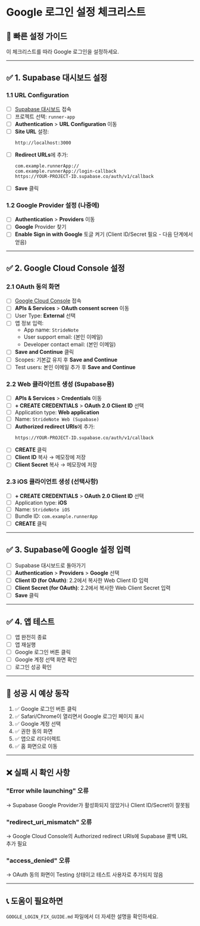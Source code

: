 # Google 로그인 설정 체크리스트

## 📝 빠른 설정 가이드

이 체크리스트를 따라 Google 로그인을 설정하세요.

---

## ✅ 1. Supabase 대시보드 설정

### 1.1 URL Configuration

- [ ] [Supabase 대시보드](https://supabase.com/dashboard) 접속
- [ ] 프로젝트 선택: `runner-app`
- [ ] **Authentication** > **URL Configuration** 이동
- [ ] **Site URL** 설정:
  ```
  http://localhost:3000
  ```
- [ ] **Redirect URLs**에 추가:
  ```
  com.example.runnerApp://
  com.example.runnerApp://login-callback
  https://YOUR-PROJECT-ID.supabase.co/auth/v1/callback
  ```
- [ ] **Save** 클릭

### 1.2 Google Provider 설정 (나중에)

- [ ] **Authentication** > **Providers** 이동
- [ ] **Google** Provider 찾기
- [ ] **Enable Sign in with Google** 토글 켜기 (Client ID/Secret 필요 - 다음 단계에서 얻음)

---

## ✅ 2. Google Cloud Console 설정

### 2.1 OAuth 동의 화면

- [ ] [Google Cloud Console](https://console.cloud.google.com/) 접속
- [ ] **APIs & Services** > **OAuth consent screen** 이동
- [ ] User Type: **External** 선택
- [ ] 앱 정보 입력:
  - App name: `StrideNote`
  - User support email: (본인 이메일)
  - Developer contact email: (본인 이메일)
- [ ] **Save and Continue** 클릭
- [ ] Scopes: 기본값 유지 후 **Save and Continue**
- [ ] Test users: 본인 이메일 추가 후 **Save and Continue**

### 2.2 Web 클라이언트 생성 (Supabase용)

- [ ] **APIs & Services** > **Credentials** 이동
- [ ] **+ CREATE CREDENTIALS** > **OAuth 2.0 Client ID** 선택
- [ ] Application type: **Web application**
- [ ] Name: `StrideNote Web (Supabase)`
- [ ] **Authorized redirect URIs**에 추가:
  ```
  https://YOUR-PROJECT-ID.supabase.co/auth/v1/callback
  ```
- [ ] **CREATE** 클릭
- [ ] **Client ID** 복사 → 메모장에 저장
- [ ] **Client Secret** 복사 → 메모장에 저장

### 2.3 iOS 클라이언트 생성 (선택사항)

- [ ] **+ CREATE CREDENTIALS** > **OAuth 2.0 Client ID** 선택
- [ ] Application type: **iOS**
- [ ] Name: `StrideNote iOS`
- [ ] Bundle ID: `com.example.runnerApp`
- [ ] **CREATE** 클릭

---

## ✅ 3. Supabase에 Google 설정 입력

- [ ] Supabase 대시보드로 돌아가기
- [ ] **Authentication** > **Providers** > **Google** 선택
- [ ] **Client ID (for OAuth)**: 2.2에서 복사한 Web Client ID 입력
- [ ] **Client Secret (for OAuth)**: 2.2에서 복사한 Web Client Secret 입력
- [ ] **Save** 클릭

---

## ✅ 4. 앱 테스트

- [ ] 앱 완전히 종료
- [ ] 앱 재실행
- [ ] Google 로그인 버튼 클릭
- [ ] Google 계정 선택 화면 확인
- [ ] 로그인 성공 확인

---

## 🎯 성공 시 예상 동작

1. ✅ Google 로그인 버튼 클릭
2. ✅ Safari/Chrome이 열리면서 Google 로그인 페이지 표시
3. ✅ Google 계정 선택
4. ✅ 권한 동의 화면
5. ✅ 앱으로 리다이렉트
6. ✅ 홈 화면으로 이동

---

## ❌ 실패 시 확인 사항

### "Error while launching" 오류

→ Supabase Google Provider가 활성화되지 않았거나 Client ID/Secret이 잘못됨

### "redirect_uri_mismatch" 오류

→ Google Cloud Console의 Authorized redirect URIs에 Supabase 콜백 URL 추가 필요

### "access_denied" 오류

→ OAuth 동의 화면이 Testing 상태이고 테스트 사용자로 추가되지 않음

---

## 📞 도움이 필요하면

`GOOGLE_LOGIN_FIX_GUIDE.md` 파일에서 더 자세한 설명을 확인하세요.
